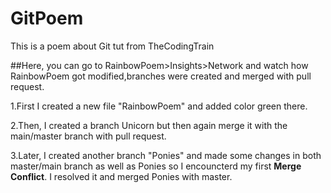 # GitPoem
This is a poem about Git tut from TheCodingTrain

##Here, you can go to RainbowPoem>Insights>Network and watch how RainbowPoem  got modified,branches were created and merged with pull request.

1.First I created a new file "RainbowPoem" and added color green there.

2.Then, I created a branch Unicorn but then again merge it with the main/master branch with pull request.

3.Later, I created another branch "Ponies" and made some changes in both master/main branch as well as Ponies so I encouncterd my first **Merge Conflict**.
I resolved it and merged Ponies with master.
